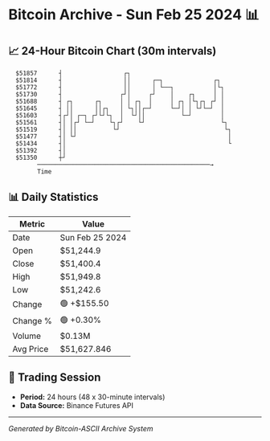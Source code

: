 # Bitcoin Archive - Sun Feb 25 2024 📊

## 📈 24-Hour Bitcoin Chart (30m intervals)

```
  $51857      ┤                 ┌┐                             
  $51814      ┤                 ││      ┌─┐              ┌┐    
  $51772      ┤                 ││      │ └──┐           │└┐   
  $51730      ┤                ┌┘│     ┌┘    │    ┌┐     │ │   
  $51688      ┤ ┌┐      ┌┐     │ │ ┌┐  │     │ ┌┐ │└┐┌┐ ┌┘ │   
  $51645      ┤ ││      ││┌┐   │ └┐││┌─┘     └─┘│ │ └┘└─┘  │   
  $51603      ┤┌┘│ ┌─┐ ┌┘└┘└┐  │  └┘││          └─┘        │   
  $51561      ┤│ │┌┘ └─┘    └┐┌┘    └┘                     └┐  
  $51519      ┤│ ││          └┘                             └┐ 
  $51477      ┤│ └┘                                          │ 
  $51434      ┤│                                             └ 
  $51392      ┤│                                               
  $51350      ┼┘                                               
        ────────────────────────────────────────────────→
        Time
```

## 📊 Daily Statistics

| Metric | Value |
|--------|-------|
| Date | Sun Feb 25 2024 |
| Open | $51,244.9 |
| Close | $51,400.4 |
| High | $51,949.8 |
| Low | $51,242.6 |
| Change | 🟢 +$155.50 |
| Change % | 🟢 +0.30% |
| Volume | $0.13M |
| Avg Price | $51,627.846 |

## 📅 Trading Session

- **Period:** 24 hours (48 x 30-minute intervals)
- **Data Source:** Binance Futures API

---
*Generated by Bitcoin-ASCII Archive System*
